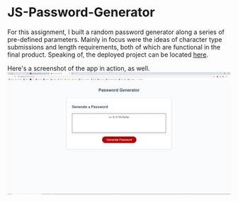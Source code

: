 # JS-Password-Generator

For this assignment, I built a random password generator along a series of pre-defined parameters. Mainly in focus were the ideas of character type submissions and length requirements, both of which are functional in the final product. Speaking of, the deployed project can be located [here](https://roberttilton.github.io/JS-Password-Generator/).



Here's a screenshot of the app in action, as well. ![screenshot](https://github.com/roberttilton/JS-Password-Generator/blob/main/assets/images/pword%20generator%20submission.png)